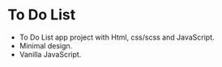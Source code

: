 # To Do List

- To Do List app project with Html, css/scss and JavaScript.
- Minimal design.
- Vanilla JavaScript.
